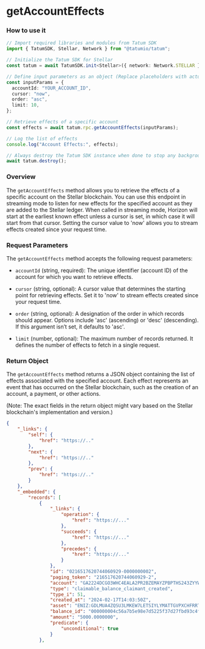 # getAccountEffects

### How to use it

```typescript
// Import required libraries and modules from Tatum SDK
import { TatumSDK, Stellar, Network } from "@tatumio/tatum";

// Initialize the Tatum SDK for Stellar
const tatum = await TatumSDK.init<Stellar>({ network: Network.STELLAR });

// Define input parameters as an object (Replace placeholders with actual values and remove redundant)
const inputParams = {
  accountId: "YOUR_ACCOUNT_ID",
  cursor: "now",
  order: "asc",
  limit: 10,
};

// Retrieve effects of a specific account
const effects = await tatum.rpc.getAccountEffects(inputParams);

// Log the list of effects
console.log("Account Effects:", effects);

// Always destroy the Tatum SDK instance when done to stop any background processes
await tatum.destroy();
```

### Overview

The `getAccountEffects` method allows you to retrieve the effects of a specific account on the Stellar blockchain. You can use this endpoint in streaming mode to listen for new effects for the specified account as they are added to the Stellar ledger. When called in streaming mode, Horizon will start at the earliest known effect unless a cursor is set, in which case it will start from that cursor. Setting the cursor value to 'now' allows you to stream effects created since your request time.

### Request Parameters

The `getAccountEffects` method accepts the following request parameters:

- `accountId` (string, required):
  The unique identifier (account ID) of the account for which you want to retrieve effects.

- `cursor` (string, optional):
  A cursor value that determines the starting point for retrieving effects. Set it to 'now' to stream effects created since your request time.

- `order` (string, optional):
  A designation of the order in which records should appear. Options include 'asc' (ascending) or 'desc' (descending). If this argument isn’t set, it defaults to 'asc'.

- `limit` (number, optional):
  The maximum number of records returned. It defines the number of effects to fetch in a single request.

### Return Object

The `getAccountEffects` method returns a JSON object containing the list of effects associated with the specified account. Each effect represents an event that has occurred on the Stellar blockchain, such as the creation of an account, a payment, or other actions.

(Note: The exact fields in the return object might vary based on the Stellar blockchain's implementation and version.)

```json
{
    "_links": {
        "self": {
            "href": "https://.."
        },
        "next": {
            "href": "https://.."
        },
        "prev": {
            "href": "https://.."
        }
    },
    "_embedded": {
        "records": [
            {
                "_links": {
                    "operation": {
                        "href": "https://..."
                    },
                    "succeeds": {
                        "href": "https://..."
                    },
                    "precedes": {
                        "href": "https://..."
                    }
                },
                "id": "0216517620744060929-0000000002",
                "paging_token": "216517620744060929-2",
                "account": "GA2224DCGO3WHC4EALA2PR2BZEMAYZPBPTHS243ZYYWQMBWRPJSZH5A6",
                "type": "claimable_balance_claimant_created",
                "type_i": 51,
                "created_at": "2024-02-17T14:03:50Z",
                "asset": "ENIZ:GDLMUA4ZQSU3LMKEW7LETSIYLYMATTGVPXCHFRRTGQTF6K55XOQIENIZ",
                "balance_id": "000000004c56a7b5e98e7d5225f37d27fbd93c4fe2f03b00d2c80d23771ae97e66f599c7",
                "amount": "5000.0000000",
                "predicate": {
                    "unconditional": true
                }
            },
```

